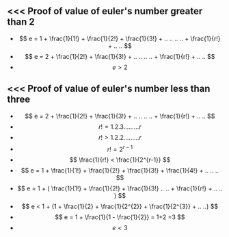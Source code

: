 <<<
 Proof of value of euler's number greater than 2
---


- $$ e = 1 + \frac{1}{1!} + \frac{1}{2!} + \frac{1}{3!} + .. .. .. .. + \frac{1}{r!} + .. .. $$ 
- $$ e = 2 + \frac{1}{2!} + \frac{1}{3!} + .. .. .. .. + \frac{1}{r!} + .. .. $$
- $$ e > 2 $$ 

>>> 
<<<
 Proof of value of euler's number less than three
---



- $$ e = 2 + \frac{1}{2!} + \frac{1}{3!} + .. .. .. .. + \frac{1}{r!} + .. .. $$
- $$ r! = 1.2.3. .. .. .. .. r $$ 
- $$ r! > 1.2.2. .. .. .. .. r $$
- $$ r! = 2^{r-1} $$
- $$ \frac{1}{r!} < \frac{1}{2^{r-1}} $$
- $$ e = 1 + \frac{1}{1!} + \frac{1}{2!} + \frac{1}{3!} + \frac{1}{4!} + .. .. ..  $$ 
- $$ e = 1 + ( \frac{1}{1!} + \frac{1}{2!} + \frac{1}{3!} .. .. + \frac{1}{r!} + .. .. ) $$ 
- $$ e < 1 + (1 + \frac{1}{2} + \frac{1}{2^{2}} + \frac{1}{2^{3}} + .. ..) $$ 
- $$ e = 1 + \frac{1}{1 - \frac{1}{2}} = 1+2 =3 $$ 
- $$ e < 3 $$ 
>>> 
